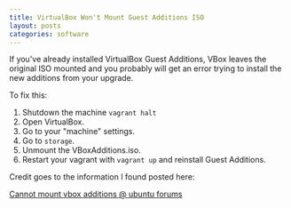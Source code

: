 ```yaml
---
title: VirtualBox Won't Mount Guest Additions ISO
layout: posts
categories: software
---
```


If you've already installed VirtualBox Guest Additions, VBox leaves the original ISO mounted and you probably will get an error trying to install the new additions from your upgrade.

To fix this:

1. Shutdown the machine `vagrant halt`
2. Open VirtualBox.
3. Go to your "machine" settings.
4. Go to `storage`.
5. Unmount the VBoxAdditions.iso.
6. Restart your vagrant with `vagrant up` and reinstall Guest Additions.

Credit goes to the information I found posted here:

[Cannot mount vbox additions @ ubuntu forums](http://askubuntu.com/questions/321589/unable-to-mount-the-cd-dvd-image-on-the-machine-sandbox)
